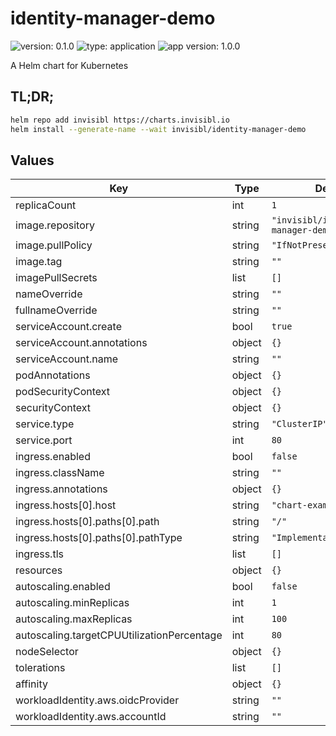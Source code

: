 # identity-manager-demo

![version: 0.1.0](https://img.shields.io/badge/version-0.1.0-informational?style=flat-square) ![type: application](https://img.shields.io/badge/type-application-informational?style=flat-square) ![app version: 1.0.0](https://img.shields.io/badge/app%20version-1.0.0-informational?style=flat-square)

A Helm chart for Kubernetes

## TL;DR;

```bash
helm repo add invisibl https://charts.invisibl.io
helm install --generate-name --wait invisibl/identity-manager-demo
```

## Values

| Key | Type | Default | Description |
|-----|------|---------|-------------|
| replicaCount | int | `1` |  |
| image.repository | string | `"invisibl/identity-manager-demo"` |  |
| image.pullPolicy | string | `"IfNotPresent"` |  |
| image.tag | string | `""` |  |
| imagePullSecrets | list | `[]` |  |
| nameOverride | string | `""` |  |
| fullnameOverride | string | `""` |  |
| serviceAccount.create | bool | `true` |  |
| serviceAccount.annotations | object | `{}` |  |
| serviceAccount.name | string | `""` |  |
| podAnnotations | object | `{}` |  |
| podSecurityContext | object | `{}` |  |
| securityContext | object | `{}` |  |
| service.type | string | `"ClusterIP"` |  |
| service.port | int | `80` |  |
| ingress.enabled | bool | `false` |  |
| ingress.className | string | `""` |  |
| ingress.annotations | object | `{}` |  |
| ingress.hosts[0].host | string | `"chart-example.local"` |  |
| ingress.hosts[0].paths[0].path | string | `"/"` |  |
| ingress.hosts[0].paths[0].pathType | string | `"ImplementationSpecific"` |  |
| ingress.tls | list | `[]` |  |
| resources | object | `{}` |  |
| autoscaling.enabled | bool | `false` |  |
| autoscaling.minReplicas | int | `1` |  |
| autoscaling.maxReplicas | int | `100` |  |
| autoscaling.targetCPUUtilizationPercentage | int | `80` |  |
| nodeSelector | object | `{}` |  |
| tolerations | list | `[]` |  |
| affinity | object | `{}` |  |
| workloadIdentity.aws.oidcProvider | string | `""` |  |
| workloadIdentity.aws.accountId | string | `""` |  |
